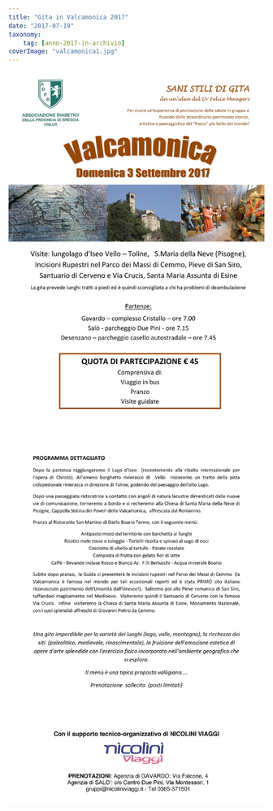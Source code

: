 ```yaml
---
title: "Gita in Valcamonica 2017"
date: "2017-07-19"
taxonomy: 
    tag: [anno-2017-in-archivio]
coverImage: "valcamonica1.jpg"
---
```


![](images/valcamonica1.jpg)

![](images/valcamonica2.jpg)
